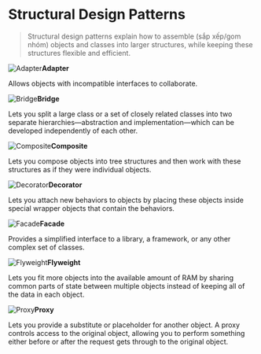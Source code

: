 # Structural Design Patterns

> Structural design patterns explain how to assemble (sắp xếp/gom nhóm) objects and classes into larger structures, while keeping these structures flexible and efficient.

![Adapter](https://refactoring.guru/images/patterns/cards/adapter-mini.png)**Adapter**

Allows objects with incompatible interfaces to collaborate.

![Bridge](https://refactoring.guru/images/patterns/cards/bridge-mini.png)**Bridge**

Lets you split a large class or a set of closely related classes into two separate hierarchies—abstraction and implementation—which can be developed independently of each other.

![Composite](https://refactoring.guru/images/patterns/cards/composite-mini.png)**Composite**

Lets you compose objects into tree structures and then work with these structures as if they were individual objects.

![Decorator](https://refactoring.guru/images/patterns/cards/decorator-mini.png)**Decorator**

Lets you attach new behaviors to objects by placing these objects inside special wrapper objects that contain the behaviors.

![Facade](https://refactoring.guru/images/patterns/cards/facade-mini.png)**Facade**

Provides a simplified interface to a library, a framework, or any other complex set of classes.

![Flyweight](https://refactoring.guru/images/patterns/cards/flyweight-mini.png)**Flyweight**

Lets you fit more objects into the available amount of RAM by sharing common parts of state between multiple objects instead of keeping all of the data in each object.

![Proxy](https://refactoring.guru/images/patterns/cards/proxy-mini.png)**Proxy**

Lets you provide a substitute or placeholder for another object. A proxy controls access to the original object, allowing you to perform something either before or after the request gets through to the original object.

